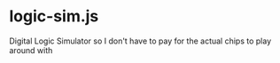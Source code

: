 # logic-sim.js
Digital Logic Simulator so I don't have to pay for the actual chips to play around with
